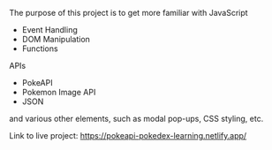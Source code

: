 The purpose of this project is to get more familiar with 
JavaScript
 - Event Handling
 - DOM Manipulation
 - Functions

APIs
 - PokeAPI
 - Pokemon Image API
 - JSON
 
and various other elements, such as modal pop-ups, CSS styling, etc.

Link to live project: https://pokeapi-pokedex-learning.netlify.app/
